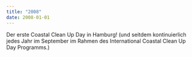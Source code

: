 ```yaml
---
title: "2008"
date: 2008-01-01
---
```


Der erste Coastal Clean Up Day in Hamburg! (und seitdem kontinuierlich jedes Jahr im September im Rahmen des International Coastal Clean Up Day Programms.)

